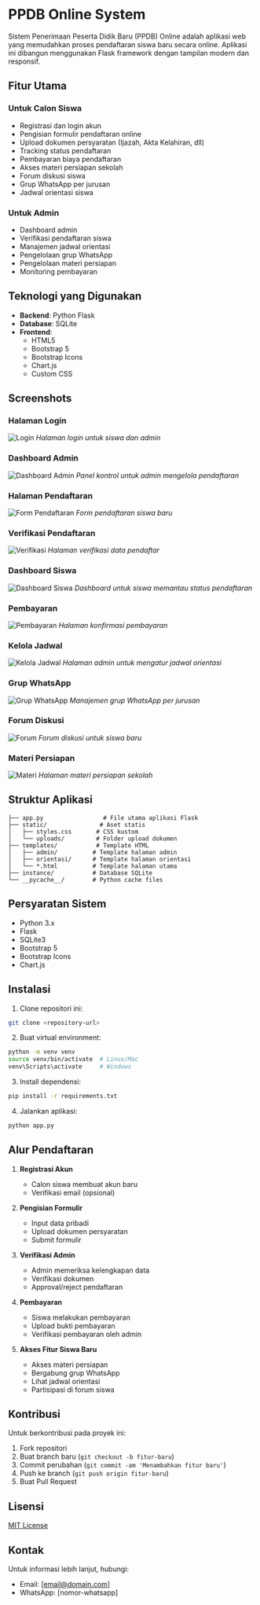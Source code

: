 # PPDB Online System

Sistem Penerimaan Peserta Didik Baru (PPDB) Online adalah aplikasi web yang memudahkan proses pendaftaran siswa baru secara online. Aplikasi ini dibangun menggunakan Flask framework dengan tampilan modern dan responsif.

## Fitur Utama

### Untuk Calon Siswa
- Registrasi dan login akun
- Pengisian formulir pendaftaran online
- Upload dokumen persyaratan (Ijazah, Akta Kelahiran, dll)
- Tracking status pendaftaran
- Pembayaran biaya pendaftaran
- Akses materi persiapan sekolah
- Forum diskusi siswa
- Grup WhatsApp per jurusan
- Jadwal orientasi siswa

### Untuk Admin
- Dashboard admin
- Verifikasi pendaftaran siswa
- Manajemen jadwal orientasi
- Pengelolaan grup WhatsApp
- Pengelolaan materi persiapan
- Monitoring pembayaran

## Teknologi yang Digunakan

- **Backend**: Python Flask
- **Database**: SQLite
- **Frontend**: 
  - HTML5
  - Bootstrap 5
  - Bootstrap Icons
  - Chart.js
  - Custom CSS

## Screenshots

### Halaman Login
![Login](Screenshots/login.png)
*Halaman login untuk siswa dan admin*

### Dashboard Admin
![Dashboard Admin](Screenshots/dashboar%20admin.png)
*Panel kontrol untuk admin mengelola pendaftaran*

### Halaman Pendaftaran
![Form Pendaftaran](Screenshots/pendaftaran.png)
*Form pendaftaran siswa baru*

### Verifikasi Pendaftaran
![Verifikasi](Screenshots/ferivikasi.png)
*Halaman verifikasi data pendaftar*

### Dashboard Siswa
![Dashboard Siswa](Screenshots/dashboard%20siswa.png)
*Dashboard untuk siswa memantau status pendaftaran*

### Pembayaran
![Pembayaran](Screenshots/pembayaran.png)
*Halaman konfirmasi pembayaran*

### Kelola Jadwal
![Kelola Jadwal](Screenshots/kelola%20jadwal.png)
*Halaman admin untuk mengatur jadwal orientasi*

### Grup WhatsApp
![Grup WhatsApp](Screenshots/grup.png)
*Manajemen grup WhatsApp per jurusan*

### Forum Diskusi
![Forum](Screenshots/forum.png)
*Forum diskusi untuk siswa baru*

### Materi Persiapan
![Materi](Screenshots/materi.png)
*Halaman materi persiapan sekolah*

## Struktur Aplikasi

```
├── app.py                 # File utama aplikasi Flask
├── static/               # Aset statis
│   ├── styles.css       # CSS kustom
│   └── uploads/         # Folder upload dokumen
├── templates/           # Template HTML
│   ├── admin/          # Template halaman admin
│   ├── orientasi/      # Template halaman orientasi
│   └── *.html          # Template halaman utama
├── instance/           # Database SQLite
└── __pycache__/        # Python cache files
```

## Persyaratan Sistem

- Python 3.x
- Flask
- SQLite3
- Bootstrap 5
- Bootstrap Icons
- Chart.js

## Instalasi

1. Clone repositori ini:
```bash
git clone <repository-url>
```

2. Buat virtual environment:
```bash
python -m venv venv
source venv/bin/activate  # Linux/Mac
venv\Scripts\activate     # Windows
```

3. Install dependensi:
```bash
pip install -r requirements.txt
```

4. Jalankan aplikasi:
```bash
python app.py
```

## Alur Pendaftaran

1. **Registrasi Akun**
   - Calon siswa membuat akun baru
   - Verifikasi email (opsional)

2. **Pengisian Formulir**
   - Input data pribadi
   - Upload dokumen persyaratan
   - Submit formulir

3. **Verifikasi Admin**
   - Admin memeriksa kelengkapan data
   - Verifikasi dokumen
   - Approval/reject pendaftaran

4. **Pembayaran**
   - Siswa melakukan pembayaran
   - Upload bukti pembayaran
   - Verifikasi pembayaran oleh admin

5. **Akses Fitur Siswa Baru**
   - Akses materi persiapan
   - Bergabung grup WhatsApp
   - Lihat jadwal orientasi
   - Partisipasi di forum siswa

## Kontribusi

Untuk berkontribusi pada proyek ini:

1. Fork repositori
2. Buat branch baru (`git checkout -b fitur-baru`)
3. Commit perubahan (`git commit -am 'Menambahkan fitur baru'`)
4. Push ke branch (`git push origin fitur-baru`)
5. Buat Pull Request

## Lisensi

[MIT License](LICENSE)

## Kontak

Untuk informasi lebih lanjut, hubungi:
- Email: [email@domain.com]
- WhatsApp: [nomor-whatsapp]